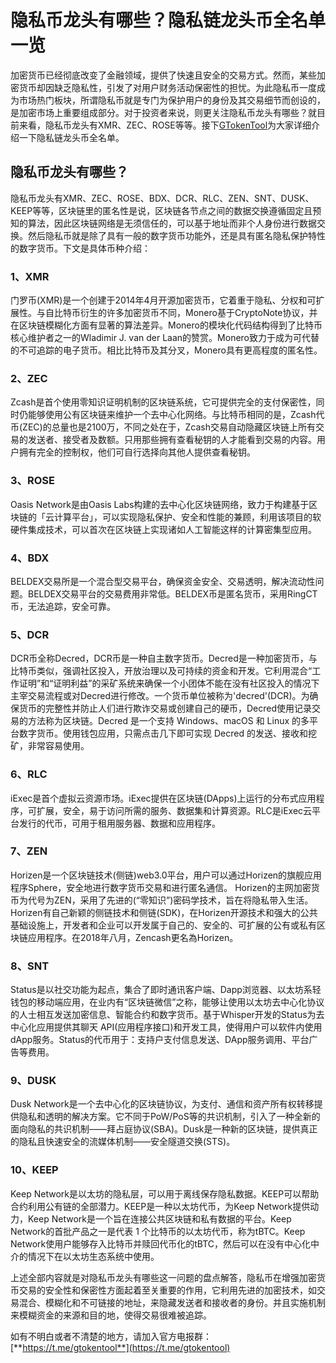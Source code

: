 # 隐私币龙头有哪些？隐私链龙头币全名单一览

加密货币已经彻底改变了金融领域，提供了快速且安全的交易方式。然而，某些加密货币却因缺乏隐私性，引发了对用户财务活动保密性的担忧。为此隐私币一度成为市场热门板块，所谓隐私币就是专门为保护用户的身份及其交易细节而创设的，是加密市场上重要组成部分。对于投资者来说，则更关注隐私币龙头有哪些？就目前来看，隐私币龙头有XMR、ZEC、ROSE等等。接下[GTokenTool](https://www.gtokentool.com)为大家详细介绍一下隐私链龙头币全名单。

## 隐私币龙头有哪些？

隐私币龙头有XMR、ZEC、ROSE、BDX、DCR、RLC、ZEN、SNT、DUSK、KEEP等等，区块链里的匿名性是说，区块链各节点之间的数据交换遵循固定且预知的算法，因此区块链网络是无须信任的，可以基于地址而非个人身份进行数据交换。然后隐私币就是除了具有一般的数字货币功能外，还是具有匿名隐私保护特性的数字货币。下文是具体币种介绍：

### 1、XMR

门罗币(XMR)是一个创建于2014年4月开源加密货币，它着重于隐私、分权和可扩展性。与自比特币衍生的许多加密货币不同，Monero基于CryptoNote协议，并在区块链模糊化方面有显著的算法差异。Monero的模块化代码结构得到了比特币核心维护者之一的Wladimir J. van der Laan的赞赏。Monero致力于成为可代替的不可追踪的电子货币。相比比特币及其分叉，Monero具有更高程度的匿名性。

### 2、ZEC

Zcash是首个使用零知识证明机制的区块链系统，它可提供完全的支付保密性，同时仍能够使用公有区块链来维护一个去中心化网络。与比特币相同的是，Zcash代币(ZEC)的总量也是2100万，不同之处在于，Zcash交易自动隐藏区块链上所有交易的发送者、接受者及数额。只用那些拥有查看秘钥的人才能看到交易的内容。用户拥有完全的控制权，他们可自行选择向其他人提供查看秘钥。

### 3、ROSE

Oasis Network是由Oasis Labs构建的去中心化区块链网络，致力于构建基于区块链的「云计算平台」，可以实现隐私保护、安全和性能的兼顾，利用该项目的软硬件集成技术，可以首次在区块链上实现诸如人工智能这样的计算密集型应用。

### 4、BDX

BELDEX交易所是一个混合型交易平台，确保资金安全、交易透明，解决流动性问题。BELDEX交易平台的交易费用非常低。BELDEX币是匿名货币，采用RingCT币，无法追踪，安全可靠。

### 5、DCR

DCR币全称Decred，DCR币是一种自主数字货币。Decred是一种加密货币，与比特币类似，强调社区投入，开放治理以及可持续的资金和开发。它利用混合“工作证明”和“证明利益”的采矿系统来确保一个小团体不能在没有社区投入的情况下主宰交易流程或对Decred进行修改。一个货币单位被称为'decred'(DCR)。为确保货币的完整性并防止人们进行欺诈交易或创建自己的硬币，Decred使用记录交易的方法称为区块链。Decred 是一个支持 Windows、macOS 和 Linux 的多平台数字货币。使用钱包应用，只需点击几下即可实现 Decred 的发送、接收和挖矿，非常容易使用。

### 6、RLC

iExec是首个虚拟云资源市场。iExec提供在区块链(DApps)上运行的分布式应用程序，可扩展，安全，易于访问所需的服务、数据集和计算资源。RLC是iExec云平台发行的代币，可用于租用服务器、数据和应用程序。

### 7、ZEN

Horizen是一个区块链技术(侧链)web3.0平台，用户可以通过Horizen的旗舰应用程序Sphere，安全地进行数字货币交易和进行匿名通信。 Horizen的主网加密货币为代号为ZEN，采用了先进的(“零知识”)密码学技术，旨在将隐私带入生活。 Horizen有自己新颖的侧链技术和侧链(SDK)，在Horizen开源技术和强大的公共基础设施上，开发者和企业可以开发属于自己的、安全的、可扩展的公有或私有区块链应用程序。在2018年八月，Zencash更名為Horizen。

### 8、SNT

Status是以社交功能为起点，集合了即时通讯客户端、Dapp浏览器、以太坊系轻钱包的移动端应用，在业内有“区块链微信”之称，能够让使用以太坊去中心化协议的人士相互发送加密信息、智能合约和数字货币。基于Whisper开发的Status为去中心化应用提供其聊天 API(应用程序接口)和开发工具，使得用户可以软件内使用dApp服务。Status的代币用于：支持户支付信息发送、DApp服务调用、平台广告等费用。

### 9、DUSK

Dusk Network是一个去中心化的区块链协议，为支付、通信和资产所有权转移提供隐私和透明的解决方案。它不同于PoW/PoS等的共识机制，引入了一种全新的面向隐私的共识机制——拜占庭协议(SBA)。Dusk是一种新的区块链，提供真正的隐私且快速安全的流媒体机制——安全隧道交换(STS)。

### 10、KEEP

Keep Network是以太坊的隐私层，可以用于离线保存隐私数据。KEEP可以帮助合约利用公有链的全部潜力。KEEP是一种以太坊代币，为Keep Network提供动力，Keep Network是一个旨在连接公共区块链和私有数据的平台。Keep Network的首批产品之一是代表 1 个比特币的以太坊代币，称为tBTC。Keep Network使用户能够存入比特币并赎回代币化的tBTC，然后可以在没有中心化中介的情况下在以太坊生态系统中使用。

上述全部内容就是对隐私币龙头有哪些这一问题的盘点解答，隐私币在增强加密货币交易的安全性和保密性方面起着至关重要的作用，它利用先进的加密技术，如交易混合、模糊化和不可链接的地址，来隐藏发送者和接收者的身份。并且实施机制来模糊资金的来源和目的地，使得交易很难被追踪。

如有不明白或者不清楚的地方，请加入官方电报群：[**https://t.me/gtokentool**](https://t.me/gtokentool)
